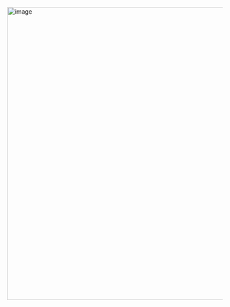 <img width="1380" height="684" alt="image" src="https://github.com/user-attachments/assets/c97e0a86-ab5b-4c8b-ab85-44c02c304464" />

